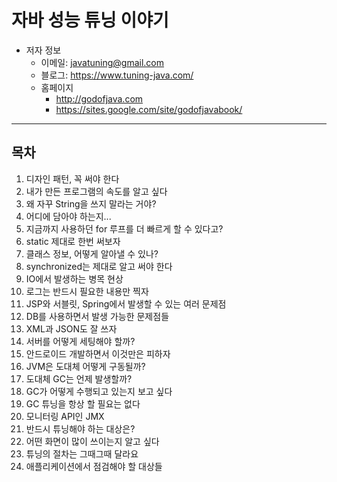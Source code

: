 자바 성능 튜닝 이야기
=====
* 저자 정보
	* 이메일: javatuning@gmail.com
	* 블로그: https://www.tuning-java.com/
	* 홈페이지
		* http://godofjava.com
		* https://sites.google.com/site/godofjavabook/
- - -
## 목차
1. 디자인 패턴, 꼭 써야 한다
2. 내가 만든 프로그램의 속도를 알고 싶다
3. 왜 자꾸 String을 쓰지 말라는 거야?
4. 어디에 담아야 하는지...
5. 지금까지 사용하던 for 루프를 더 빠르게 할 수 있다고?
6. static 제대로 한번 써보자
7. 클래스 정보, 어떻게 알아낼 수 있나?
8. synchronized는 제대로 알고 써야 한다
9. IO에서 발생하는 병목 현상
10. 로그는 반드시 필요한 내용만 찍자
11. JSP와 서블릿, Spring에서 발생할 수 있는 여러 문제점
12. DB를 사용하면서 발생 가능한 문제점들
13. XML과 JSON도 잘 쓰자
14. 서버를 어떻게 세팅해야 할까?
15. 안드로이드 개발하면서 이것만은 피하자
16. JVM은 도대체 어떻게 구동될까?
17. 도대체 GC는 언제 발생할까?
18. GC가 어떻게 수행되고 있는지 보고 싶다
19. GC 튜닝을 항상 할 필요는 없다
20. 모니터링 API인 JMX
21. 반드시 튜닝해야 하는 대상은?
22. 어떤 화면이 많이 쓰이는지 알고 싶다
23. 튜닝의 절차는 그때그때 달라요
24. 애플리케이션에서 점검해야 할 대상들